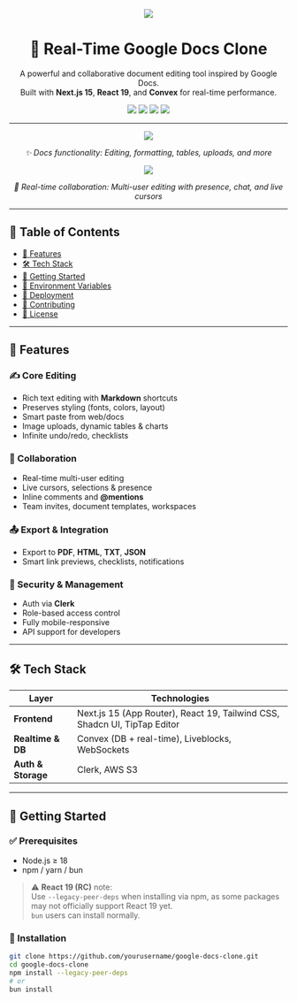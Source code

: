 <div align="center">
  <img src="/1.png" />
</div>

<h1 align="center">📝 Real-Time Google Docs Clone</h1>

<p align="center">
  A powerful and collaborative document editing tool inspired by Google Docs.<br/>
  Built with <strong>Next.js 15</strong>, <strong>React 19</strong>, and <strong>Convex</strong> for real-time performance.
</p>

<div align="center">
  <img src="https://img.shields.io/badge/Next.js-15-black?logo=next.js" />
  <img src="https://img.shields.io/badge/React-19-61DAFB?logo=react" />
  <img src="https://img.shields.io/badge/TailwindCSS-4.0-38B2AC?logo=tailwindcss" />
  <img src="https://img.shields.io/badge/License-MIT-blue" />
</div>

---

<div align="center">
  <img src="/2.png" />
  <p><i>✨ Docs functionality: Editing, formatting, tables, uploads, and more</i></p>
</div>

<div align="center">
  <img src="/3.png" />
  <p><i>🤝 Real-time collaboration: Multi-user editing with presence, chat, and live cursors</i></p>
</div>

---

## 📑 Table of Contents

- [🌟 Features](#-features)
- [🛠️ Tech Stack](#-tech-stack)
- [🔧 Getting Started](#-getting-started)
- [🔑 Environment Variables](#environment-variables)
- [🚀 Deployment](#-deployment)
- [🤝 Contributing](#-contributing)
- [📄 License](#-license)

---

## 🌟 Features

### ✍️ Core Editing

- Rich text editing with **Markdown** shortcuts
- Preserves styling (fonts, colors, layout)
- Smart paste from web/docs
- Image uploads, dynamic tables & charts
- Infinite undo/redo, checklists

### 🤝 Collaboration

- Real-time multi-user editing
- Live cursors, selections & presence
- Inline comments and **@mentions**
- Team invites, document templates, workspaces

### 📤 Export & Integration

- Export to **PDF**, **HTML**, **TXT**, **JSON**
- Smart link previews, checklists, notifications

### 🔐 Security & Management

- Auth via **Clerk**
- Role-based access control
- Fully mobile-responsive
- API support for developers

---

## 🛠️ Tech Stack

| Layer              | Technologies                                                              |
| ------------------ | ------------------------------------------------------------------------- |
| **Frontend**       | Next.js 15 (App Router), React 19, Tailwind CSS, Shadcn UI, TipTap Editor |
| **Realtime & DB**  | Convex (DB + real-time), Liveblocks, WebSockets                           |
| **Auth & Storage** | Clerk, AWS S3                                                             |

---

## 🔧 Getting Started

### ✅ Prerequisites

- Node.js ≥ 18
- npm / yarn / bun

> ⚠️ **React 19 (RC)** note:  
> Use `--legacy-peer-deps` when installing via npm, as some packages may not officially support React 19 yet.  
> `bun` users can install normally.

### 🚀 Installation

```bash
git clone https://github.com/yourusername/google-docs-clone.git
cd google-docs-clone
npm install --legacy-peer-deps
# or
bun install
```
